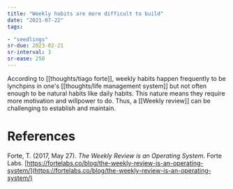 ```yaml
---
title: "Weekly habits are more difficult to build"
date: "2021-07-22"
tags:

- "seedlings"
sr-due: 2023-02-21
sr-interval: 3
sr-ease: 250
---
```


According to [[thoughts/tiago forte]], weekly habits happen frequently to be lynchpins in one's [[thoughts/life management system]] but not often enough to be natural habits like daily habits. This nature means they require more motivation and willpower to do. Thus, a [[Weekly review]] can be challenging to establish and maintain.

# References

Forte, T. (2017, May 27). *The Weekly Review is an Operating System*. Forte Labs. [https://fortelabs.co/blog/the-weekly-review-is-an-operating-system/](https://fortelabs.co/blog/the-weekly-review-is-an-operating-system/)
